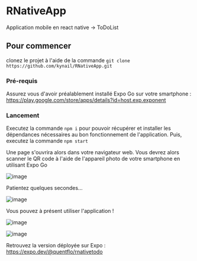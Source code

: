# RNativeApp

Application mobile en react native  -> ToDoList

## Pour commencer

clonez le projet à l'aide de la commande ``git clone https://github.com/kynail/RNativeApp.git``

### Pré-requis

Assurez vous d'avoir préalablement installé Expo Go sur votre smartphone : https://play.google.com/store/apps/details?id=host.exp.exponent

### Lancement

Executez la commande ``npm i`` pour pouvoir récupérer et installer les dépendances nécessaires au bon fonctionnement de l'application.
Puis, executez la commande ``npm start``

Une page s'ouvrira alors dans votre navigateur web. Vous devrez alors scanner le QR code à l'aide de l'appareil photo de votre smartphone en utilisant Expo Go

![image](https://user-images.githubusercontent.com/72348896/147888114-0091a0d2-247d-499e-95f9-a87c9843ae6d.png)


Patientez quelques secondes...

![image](https://user-images.githubusercontent.com/72348896/147887963-06de061d-00ef-44a8-842c-7acc440088f8.png)

Vous pouvez à présent utiliser l'application !

![image](https://user-images.githubusercontent.com/72348896/147888030-355a828e-94ae-4353-8e91-5822064c8c79.png)

![image](https://user-images.githubusercontent.com/72348896/150973906-c3367783-a09c-49f1-9de6-1f505dc472c3.png)

Retrouvez la version déployée sur Expo : https://expo.dev/@quentflo/rnativetodo
